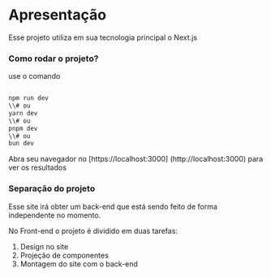 # Apresentação

Esse projeto utiliza em sua tecnologia principal o Next.js

### Como rodar o projeto?

use o comando

```bash

npm run dev
\\# ou
yarn dev
\\# ou
pnpm dev
\\# ou
bun dev

```

Abra seu navegador no \[https://localhost:3000] (http://localhost:3000) para ver os resultados

### Separação do projeto

Esse site irá obter um back-end que está sendo feito de forma independente no momento.

No Front-end o projeto é dividido em duas tarefas:

1. Design no site
2. Projeção de componentes
3. Montagem do site com o back-end
